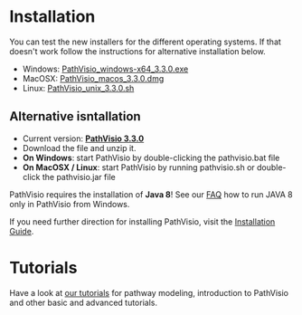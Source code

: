 # Installation

You can test the new installers for the different operating systems. If that doesn't work follow the instructions for alternative installation below.

* Windows: [PathVisio_windows-x64_3.3.0.exe](https://releases.pathvisio.org/3.3.0/installers/PathVisio_windows-x64_3.3.0.exe)
* MacOSX: [PathVisio_macos_3.3.0.dmg](https://releases.pathvisio.org/3.3.0/installers/PathVisio_macos_3.3.0.dmg)
* Linux: [PathVisio_unix_3.3.0.sh](https://releases.pathvisio.org/3.3.0/installers/PathVisio_unix_3.3.0.sh)


## Alternative isntallation

* Current version: **[PathVisio 3.3.0](https://github.com/PathVisio/pathvisio/releases/download/v3.3.0/pathvisio_bin-3.3.0.zip)**
* Download the file and unzip it.
* **On Windows**: start PathVisio by double-clicking the pathvisio.bat file
* **On MacOSX / Linux**: start PathVisio by running pathvisio.sh or double-click the pathvisio.jar file

PathVisio requires the installation of **Java 8**! See our [FAQ](faq.md) how to run JAVA 8 only in PathVisio from Windows.

If you need further direction for installing PathVisio, visit the [Installation Guide](tutorials/installation_guide.md).

# Tutorials

Have a look at [our tutorials](tutorials.md) for pathway modeling, introduction to PathVisio and other basic and advanced tutorials.

